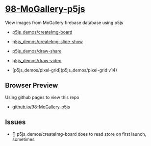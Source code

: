 # [98-MoGallery-p5js](https://github.com/molab-itp/98-MoGallery-p5js)

View images from MoGallery firebase database using p5js

- [p5js_demos/createImg-board](p5js_demos/createImg-board/)
- [p5js_demos/createImg-slide-show](p5js_demos/createImg-slide-show)

- [p5js_demos/draw-share](p5js_demos/draw-share)
- [p5js_demos/draw-video](p5js_demos/draw-video)
- [p5js_demos/pixel-grid](p5js_demos/pixel-grid v14)

## Browser Preview

Using github pages to view this repo

- [github.io/98-MoGallery-p5js](https://molab-itp.github.io/98-MoGallery-p5js/)

## Issues

- [] p5js_demos/createImg-board does to read store on first launch, sometimes
